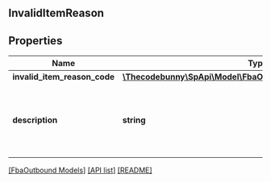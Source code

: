 ## InvalidItemReason

## Properties

Name | Type | Description | Notes
------------ | ------------- | ------------- | -------------
**invalid_item_reason_code** | [**\Thecodebunny\SpApi\Model\FbaOutbound\InvalidItemReasonCode**](InvalidItemReasonCode.md) |  |
**description** | **string** | A human readable description of the invalid item reason code. |

[[FbaOutbound Models]](../) [[API list]](../../Api) [[README]](../../../README.md)
